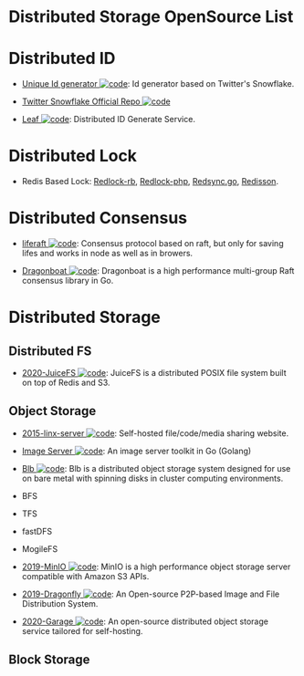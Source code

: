 # Distributed Storage OpenSource List

# Distributed ID

- [Unique Id generator ![code](https://ng-tech.icu/assets/code.svg)](https://github.com/mumrah/flake-java): Id generator based on Twitter's Snowflake.

- [Twitter Snowflake Official Repo ![code](https://ng-tech.icu/assets/code.svg)](https://github.com/twitter/snowflake)

- [Leaf ![code](https://ng-tech.icu/assets/code.svg)](https://github.com/Meituan-Dianping/Leaf): Distributed ID Generate Service.

# Distributed Lock

- Redis Based Lock: [Redlock-rb](https://github.com/antirez/redlock-rb), [Redlock-php](https://github.com/ronnylt/redlock-php), [Redsync.go](https://github.com/hjr265/redsync.go), [Redisson](https://github.com/mrniko/redisson).

# Distributed Consensus

- [liferaft ![code](https://ng-tech.icu/assets/code.svg)](https://parg.co/Uro): Consensus protocol based on raft, but only for saving lifes and works in node as well as in browers.

- [Dragonboat ![code](https://ng-tech.icu/assets/code.svg)](https://github.com/lni/dragonboat): Dragonboat is a high performance multi-group Raft consensus library in Go.

# Distributed Storage

## Distributed FS

- [2020-JuiceFS ![code](https://ng-tech.icu/assets/code.svg)](https://github.com/juicedata/juicefs): JuiceFS is a distributed POSIX file system built on top of Redis and S3.

## Object Storage

- [2015-linx-server ![code](https://ng-tech.icu/assets/code.svg)](https://github.com/linx-server/linx-server): Self-hosted file/code/media sharing website.

- [Image Server ![code](https://ng-tech.icu/assets/code.svg)](https://github.com/pierrre/imageserver): An image server toolkit in Go (Golang)

- [Blb ![code](https://ng-tech.icu/assets/code.svg)](https://github.com/westerndigitalcorporation/blb): Blb is a distributed object storage system designed for use on bare metal with spinning disks in cluster computing environments.

- BFS

- TFS

- fastDFS

- MogileFS

- [2019-MinIO ![code](https://ng-tech.icu/assets/code.svg)](https://github.com/minio/minio): MinIO is a high performance object storage server compatible with Amazon S3 APIs.

- [2019-Dragonfly ![code](https://ng-tech.icu/assets/code.svg)](https://d7y.io/en-us/index.html): An Open-source P2P-based Image and File Distribution System.

- [2020-Garage ![code](https://ng-tech.icu/assets/code.svg)](https://garagehq.deuxfleurs.fr/): An open-source distributed object storage service tailored for self-hosting.

## Block Storage
